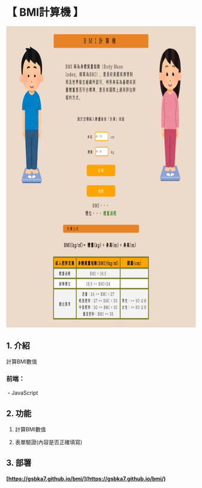 # 【 BMI計算機 】

<img width="800" height="800" src="https://github.com/gsbka7/bmi/blob/main/img-readme/bmi.png"/>

## 1. 介紹

計算BMI數值

### 前端：

・JavaScript

## 2. 功能

1. 計算BMI數值

2. 表單驗證(內容是否正確填寫)

## 3. 部署

#### [https://gsbka7.github.io/bmi/](https://gsbka7.github.io/bmi/)
